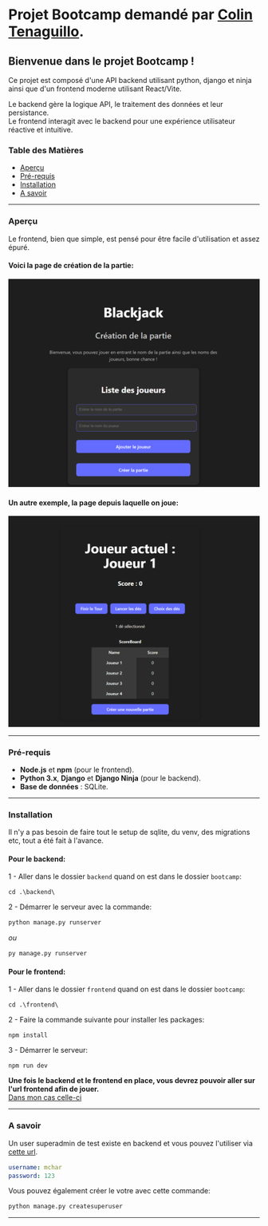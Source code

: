 # Projet Bootcamp demandé par [Colin Tenaguillo](https://github.com/ColinTenaguillo).

## Bienvenue dans le projet Bootcamp !  
Ce projet est composé d'une API backend utilisant python, django et ninja ainsi que d'un frontend moderne utilisant React/Vite.  

Le backend gère la logique API, le traitement des données et leur persistance.  
Le frontend interagit avec le backend pour une expérience utilisateur réactive et intuitive.  

### Table des Matières

- [Aperçu](#aperçu)
- [Pré-requis](#pré-requis)
- [Installation](#installation)
- [A savoir](#a-savoir)

---

### Aperçu
Le frontend, bien que simple, est pensé pour être facile d'utilisation et assez épuré.  

#### Voici la page de création de la partie:  

![aperçu du site](https://github.com/mchaaar/bootcamp/blob/main/github/createGame.png)  

#### Un autre exemple, la page depuis laquelle on joue:  

![aperçu du site](https://github.com/mchaaar/bootcamp/blob/main/github/playGame.png)  

---

### Pré-requis

- **Node.js** et **npm** (pour le frontend).
- **Python 3.x**, **Django** et **Django Ninja** (pour le backend).
- **Base de données** : SQLite.

---

### Installation

Il n'y a pas besoin de faire tout le setup de sqlite, du venv, des migrations etc, tout a été fait à l'avance.

#### Pour le backend:  

1 - Aller dans le dossier `backend` quand on est dans le dossier `bootcamp`:  
```
cd .\backend\
```

2 - Démarrer le serveur avec la commande:  
```py
python manage.py runserver
```  
*ou*  
```py
py manage.py runserver
```

#### Pour le frontend:  

1 - Aller dans le dossier `frontend` quand on est dans le dossier `bootcamp`:  
```
cd .\frontend\
```

2 - Faire la commande suivante pour installer les packages:  
```
npm install
```

3 - Démarrer le serveur:  
```
npm run dev
```

**Une fois le backend et le frontend en place, vous devrez pouvoir aller sur l'url frontend afin de jouer.**  
[Dans mon cas celle-ci](http://localhost:5173/)

---

### A savoir

Un user superadmin de test existe en backend et vous pouvez l'utiliser via [cette url](http://127.0.0.1:8000/admin/).
```yaml
username: mchar
password: 123
```

Vous pouvez également créer le votre avec cette commande:  
```py
python manage.py createsuperuser
```

---
